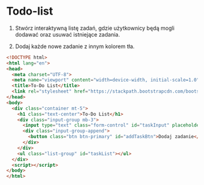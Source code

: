 # Todo-list

1. Stwórz interaktywną listę zadań, gdzie użytkownicy będą mogli dodawać oraz usuwać istniejące zadania.

2. Dodaj każde nowe zadanie z innym kolorem tła.

```html
<!DOCTYPE html>
<html lang="en">
<head>
  <meta charset="UTF-8">
  <meta name="viewport" content="width=device-width, initial-scale=1.0">
  <title>To-Do List</title>
  <link rel="stylesheet" href="https://stackpath.bootstrapcdn.com/bootstrap/4.5.2/css/bootstrap.min.css">
</head>
<body>
  <div class="container mt-5">
    <h1 class="text-center">To-Do List</h1>
    <div class="input-group mb-3">
      <input type="text" class="form-control" id="taskInput" placeholder="Dodaj nowe zadanie">
      <div class="input-group-append">
        <button class="btn btn-primary" id="addTaskBtn">Dodaj zadanie</button>
      </div>
    </div>
    <ul class="list-group" id="taskList"></ul>
  </div>
  <script></script>
</body>
</html>
```
